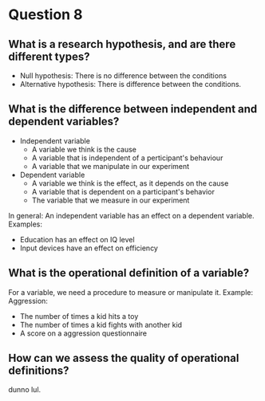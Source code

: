 # Question 8
## What is a research hypothesis, and are there different types? 
* Null hypothesis: There is no difference between the conditions
* Alternative hypothesis: There is difference between the conditions.

## What is the difference between independent and dependent variables? 
* Independent variable
  * A variable we think is the cause
  * A variable that is independent of a perticipant's behaviour
  * A variable that we manipulate in our experiment
* Dependent variable
  * A variable we think is the effect, as it depends on the cause
  * A variable that is dependent on a participant's behavior
  * The variable that we measure in our experiment

In general:
An independent variable has an effect on a dependent variable. Examples:
* Education has an effect on IQ level
* Input devices have an effect on efficiency

## What is the operational definition of a variable? 
For a variable, we need a procedure to measure or manipulate it. 
Example:
Aggression:
* The number of times a kid hits a toy
* The number of times a kid fights with another kid
* A score on a aggression questionnaire

## How can we assess the quality of operational definitions?
dunno lul.